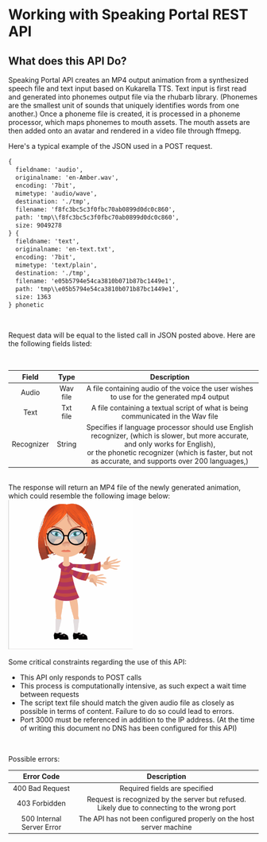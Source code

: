 # Working with Speaking Portal REST API

## What does this API Do? 

Speaking Portal API creates an MP4 output animation from a synthesized speech file and text input based on Kukarella TTS. Text input is first read and generated into phonemes output file via the rhubarb library. (Phonemes are the smallest unit of sounds that uniquely identifies words from one another.) Once a phoneme file is created, it is processed in a phoneme processor, which maps phonemes to  mouth assets. The mouth assets are then added onto an avatar and rendered in a video file through ffmepg.

Here's a typical example of the JSON used in a POST request.

```
{
  fieldname: 'audio',
  originalname: 'en-Amber.wav',
  encoding: '7bit',
  mimetype: 'audio/wave',
  destination: './tmp',
  filename: 'f8fc3bc5c3f0fbc70ab0899d0dc0c860',
  path: 'tmp\\f8fc3bc5c3f0fbc70ab0899d0dc0c860',
  size: 9049278
} {
  fieldname: 'text',
  originalname: 'en-text.txt',
  encoding: '7bit',
  mimetype: 'text/plain',
  destination: './tmp',
  filename: 'e05b5794e54ca3810b071b87bc1449e1',
  path: 'tmp\\e05b5794e54ca3810b071b87bc1449e1',
  size: 1363
} phonetic
```


<br/>

Request data will be equal to the listed call in JSON posted above. Here are the following fields listed:

<br/>

| Field      | Type | Description     |
| :---:       |    :----:  |        :---:   |
| Audio      | Wav file       | A file containing audio of the voice the user wishes to use for the generated mp4 output |
| Text   | Txt file       | A file containing a textual script of what is being communicated in the Wav file      |
| Recognizer   | String        | Specifies if language processor should use English recognizer, (which is slower, but more accurate, and only works for English),<br> or the phonetic recognizer (which is faster, but not as accurate,  and supports over 200 languages,)       |

<br>
The response will return an MP4 file of the newly generated animation, which could resemble the following image below: 


</br>
<img src = "Images/AmberAnimated.gif" width="250px" height="300px">



<br>

Some critical constraints regarding the use of this API: 
 - This API only responds to POST calls
 - This process is computationally intensive, as such expect a wait time between requests
 - The script text file should match the given audio file as closely as possible in terms of content. Failure to do so could lead to errors. 
 - Port 3000 must be referenced in addition to the IP address. (At the time of writing this document no DNS has been configured for this API)


<br/>

Possible errors: 


| Error Code | Description |
| :---:      | :-----:     |
| 400 Bad Request | Required fields are specified |
| 403 Forbidden | Request is recognized by the server but refused. Likely due to connecting to the wrong port |
| 500 Internal Server Error | The API has not been configured properly on the host server machine | 





